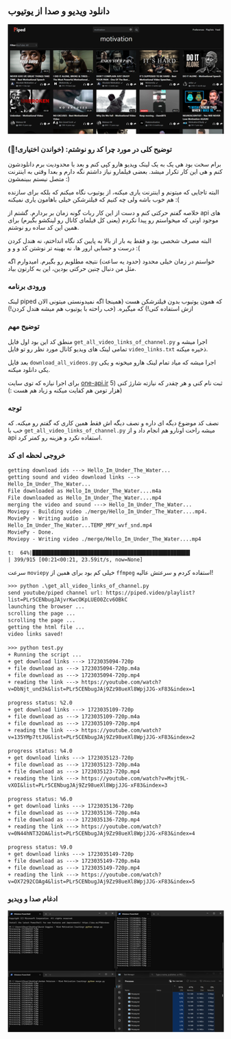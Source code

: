## دانلود ویدیو و صدا از یوتیوب

![preview](./assets/aa.png)

### توضیح کلی در مورد چرا کد رو نوشتم: (خواندن اختیاری!🤗)
برام سخت بود هی یک به یک لینک ویدیو هارو کپی کنم و بعد با محدودیت برم دانلودشون کنم و هی این کار تکرار میشد. بعضی فیلمارو نیاز داشتم نگه دارم و بعدا وقتی به اینترنت متصل نیستم ببینمشون :) 

البته تاجایی که میتونم و اینترنت یاری میکنه، از یوتیوب نگاه میکنم که بلکه برای سازنده هم خوب باشه ولی چه کنیم که فیلترشکن خیلی باهامون یاری نمیکنه :(

خلاصه گفتم حرکتی کنم و دست از این کار ربات گونه زمان بر بردارم. گشتم از api های موجود اونی که میخواستم رو پیدا نکردم (یعنی کل فیلمای کانال رو لینکشو بگیرم) برای همین این کد ساده رو نوشتم.

البته مصرف شخصی بود و فقط یه بار از بالا به پایین کد نگاه انداختم، نه هندل کردن درست و حسابی ارور ها، نه بهینه تر نوشتن کد و و و :(

خواستم در زمان خیلی محدود (حدود یه ساعت) نتیجه مطلوبم رو بگیرم. امیدوارم اگه مثل من دنبال چنین حرکتی بودین، این به کارتون بیاد.



### ورودی برنامه
لینک piped که همون یوتیوب بدون فیلترشکن هست (همینجا اگه نمیدونستی میتونی الان ازش استفاده کنی!) که میگیره. (خب راحته با یوتیوب هم میشه هندل کردن!)

### توضیح مهم
منطق کد این بود اول فایل `get_all_video_links_of_channel.py` اجرا میشه و تمامی لینک های ویدیو کانال مورد نظر رو تو فایل `video_links.txt` ذخیره میکنه.

بعد فایل `download_all_videos.py` اجرا میشه که میاد تمام لینک هارو میخونه و یکی یکی دانلود میکنه.

برای اجرا نیازه که توی سایت [one-api.ir](https://one-api.ir) ثبت نام کنی و هر چقدر که نیازته شارژ کنی (5 هزار تومن هم کفایت میکنه و زیاد هم هست :))

### توجه
نصف کد موضوع دیگه ای داره و نصف دیگه اش فقط همین کاری که گفتم رو میکنه. که خب با `get_all_video_links_of_channel.py` میشه راحت اونارو هم انجام داد و از api استفاده نکرد و هزینه رو کمتر کرد.

### خروجی لحظه ای کد
```console
getting download ids ---> Hello_Im_Under_The_Water...
getting sound and video download links ---> Hello_Im_Under_The_Water...
File downloaded as Hello_Im_Under_The_Water....m4a
File downloaded as Hello_Im_Under_The_Water....mp4
merging the video and sound ---> Hello_Im_Under_The_Water...
Moviepy - Building video ./merge/Hello_Im_Under_The_Water....mp4.
MoviePy - Writing audio in Hello_Im_Under_The_Water...TEMP_MPY_wvf_snd.mp4
MoviePy - Done.
Moviepy - Writing video ./merge/Hello_Im_Under_The_Water....mp4

t:  64%|███████████████████████████████████████████████████▍                           | 399/915 [00:21<00:21, 23.59it/s, now=None]
```
سرعت `moviepy` خیلی کم بود برای همین از `ffmpeg` استفاده کردم و سرعتش عالیه!
```console
>>> python .\get_all_video_links_of_channel.py
send youtube/piped channel url: https://piped.video/playlist?list=PLr5CENbugJAjvrKwcOKpLUEO0Zcv6OBkC
launching the browser ...
scrolling the page ...
scrolling the page ...
getting the html file ...
video links saved!

>>> python test.py
+ Running the script ...
+ get download links ---> 1723035094-720p
+ file download as ---> 1723035094-720p.m4a
+ file download as ---> 1723035094-720p.mp4
+ reading the link ---> https://youtube.com/watch?v=DbNjt_und3k&list=PLr5CENbugJAj9Zz98ueXl8WpjJJG-xF83&index=1

progress status: %2.0
+ get download links ---> 1723035109-720p
+ file download as ---> 1723035109-720p.m4a
+ file download as ---> 1723035109-720p.mp4
+ reading the link ---> https://youtube.com/watch?v=135YMp7ttJU&list=PLr5CENbugJAj9Zz98ueXl8WpjJJG-xF83&index=2

progress status: %4.0
+ get download links ---> 1723035123-720p
+ file download as ---> 1723035123-720p.m4a
+ file download as ---> 1723035123-720p.mp4
+ reading the link ---> https://youtube.com/watch?v=Mxjt9L-vXOI&list=PLr5CENbugJAj9Zz98ueXl8WpjJJG-xF83&index=3

progress status: %6.0
+ get download links ---> 1723035136-720p
+ file download as ---> 1723035136-720p.m4a
+ file download as ---> 1723035136-720p.mp4
+ reading the link ---> https://youtube.com/watch?v=0N44hNT32OA&list=PLr5CENbugJAj9Zz98ueXl8WpjJJG-xF83&index=4

progress status: %9.0
+ get download links ---> 1723035149-720p
+ file download as ---> 1723035149-720p.m4a
+ file download as ---> 1723035149-720p.mp4
+ reading the link ---> https://youtube.com/watch?v=OX7292COAg4&list=PLr5CENbugJAj9Zz98ueXl8WpjJJG-xF83&index=5
```

### ادغام صدا و ویدیو
![](assets/x1.png)
